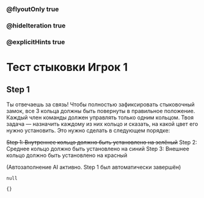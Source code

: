 ### @flyoutOnly true
### @hideIteration true
### @explicitHints true

# Тест стыковки Игрок 1

## Step 1
Ты отвечаешь за связь! Чтобы полностью зафиксировать стыковочный замок, все 3 кольца должны быть повернуты в правильное положение. Каждый член команды должен управлять только одним кольцом. Твоя задача — назначить каждому из них кольцо и сказать, на какой цвет его нужно установить. Это нужно сделать в следующем порядке:

~~Step 1: Внутреннее кольцо должно быть установлено на зелёный~~
Step 2: Среднее кольцо должно быть установлено на синий
Step 3: Внешнее кольцо должно быть установлено на красный

(Автозаполнение AI активно. Step 1 был автоматически завершён)

```ghost    
null
```
```template
{}
```

